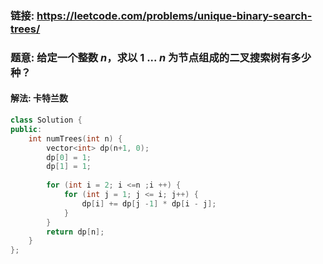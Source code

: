 ### 链接: https://leetcode.com/problems/unique-binary-search-trees/

### 题意: 给定一个整数 *n*，求以 1 ... *n* 为节点组成的二叉搜索树有多少种？

#### 解法: 卡特兰数

```C++
class Solution {
public:
    int numTrees(int n) {
        vector<int> dp(n+1, 0);
        dp[0] = 1;
        dp[1] = 1;
        
        for (int i = 2; i <=n ;i ++) {
            for (int j = 1; j <= i; j++) {
                dp[i] += dp[j -1] * dp[i - j];
            }
        }
        return dp[n];
    }
};
```

